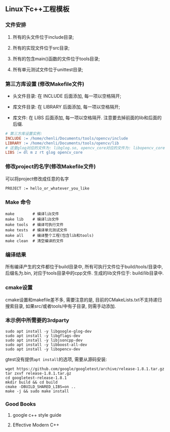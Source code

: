 ## Linux下c++工程模板


### 文件安排

1. 所有的头文件位于include目录;

2. 所有的实现文件位于src目录;

3. 所有的包含main()函数的文件位于tools目录;

4. 所有单元测试文件位于unittest目录;


### 第三方库设置 (修改Makefile文件)

* 头文件目录: 在 INCLUDE 后面添加, 每一项以空格隔开;

* 库文件目录: 在 LIBRARY 后面添加, 每一项以空格隔开;

* 库文件: 在 LIBS 后面添加, 每一项以空格隔开. 注意要去掉前面的lib和后面的后缀.

```Makefile
# 第三方库设置实例:
INCLUDE := /home/chenli/Documents/tools/opencv/include
LIBRARY := /home/chenli/Documents/tools/opencv/lib
# 这里glog对应的文件为: libglog.so, opencv_core对应的文件为: libopencv_core.so
LIBS := dl m z rt glog opencv_core
```


### 修改project的名字(修改Makefile文件)

可以将project修改成任意的名字

```
PROJECT := hello_or_whatever_you_like
```


### Make 命令

```shell
make        # 编译lib文件
make lib    # 编译lib文件
make tools  # 编译可执行文件
make tests  # 编译单元测试文件
make all    # 编译整个工程(包含lib和tools)
make clean  # 清空编译的文件
```


### 编译结果

所有编译产生的文件都位于build目录中, 所有可执行文件位于build/tools/目录中,
后缀名为.bin, 对应于tools目录中的cpp文件. 生成的lib文件位于: build/lib目录中.


### cmake设置

cmake设置和makefile差不多, 需要注意的是, 目前的CMakeLists.txt不支持递归搜索目录,
如果src/或者tools/中有子目录, 则需手动添加.


### 本示例中所需要的3rdparty

``` shell
sudo apt install -y libgoogle-glog-dev
sudo apt install -y libgflags-dev
sudo apt install -y libjsoncpp-dev
sudo apt install -y libboost-all-dev
sudo apt install -y libopencv-dev
```

gtest没有提供`apt install`的选项, 需要从源码安装:

``` shell
wget https://github.com/google/googletest/archive/release-1.8.1.tar.gz
tar zxvf release-1.8.1.tar.gz
cd googletest-release-1.8.1
mkdir build && cd build
cmake -DBUILD_SHARED_LIBS=on ..
make -j && sudo make install
```

### Good Books

1. google c++ style guide

2. Effective Modern C++
